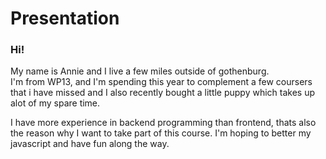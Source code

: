 # Presentation

### Hi!

My name is Annie and I live a few miles outside of gothenburg. <br />
I'm from WP13, and I'm spending this year to complement a few coursers that i have missed and I also recently bought a little puppy which takes up alot of my spare time. 

I have more experience in backend programming than frontend, thats also the reason why I want to take part of this course.
I'm hoping to better my javascript and have fun along the way. 
